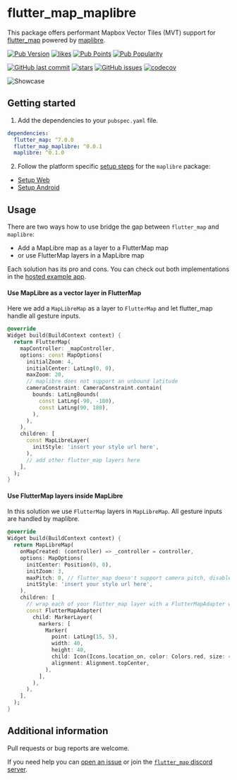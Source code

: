 # flutter_map_maplibre

This package offers performant Mapbox Vector Tiles (MVT) support
for [flutter_map](https://pub.dev/packages/flutter_map)
powered by [maplibre](https://pub.dev/packages/maplibre).

[![Pub Version](https://img.shields.io/pub/v/flutter_map_maplibre)](https://pub.dev/packages/flutter_map_maplibre)
[![likes](https://img.shields.io/pub/likes/flutter_map_maplibre?logo=flutter)](https://pub.dev/packages/flutter_map_maplibre)
[![Pub Points](https://img.shields.io/pub/points/flutter_map_maplibre)](https://pub.dev/packages/flutter_map_maplibre/score)
[![Pub Popularity](https://img.shields.io/pub/popularity/flutter_map_maplibre)](https://pub.dev/packages/flutter_map_maplibre)

[![GitHub last commit](https://img.shields.io/github/last-commit/josxha/flutter_map_plugins)](https://github.com/josxha/flutter_map_plugins)
[![stars](https://badgen.net/github/stars/josxha/flutter_map_plugins?label=stars&color=green&icon=github)](https://github.com/josxha/flutter_map_plugins/stargazers)
[![GitHub issues](https://img.shields.io/github/issues/josxha/flutter_map_plugins)](https://github.com/josxha/flutter_map_plugins/issues)
[![codecov](https://codecov.io/gh/josxha/flutter_map_plugins/graph/badge.svg?token=5045489G7X)](https://codecov.io/gh/josxha/flutter_map_plugins)

![Showcase](https://raw.githubusercontent.com/josxha/flutter_map_plugins/1dbc16057899a7aa6ccb57ecc2f9bb1e53c87b0b/showcase.gif)

## Getting started

1. Add the dependencies to your `pubspec.yaml` file.

```yaml
dependencies:
  flutter_map: ^7.0.0
  flutter_map_maplibre: ^0.0.1
  maplibre: ^0.1.0
```

2. Follow the platform
   specific [setup steps](https://flutter-maplibre.pages.dev/docs/category/getting-started)
   for the `maplibre` package:

- [Setup Web](https://flutter-maplibre.pages.dev/docs/getting-started/setup-web)
- [Setup Android](https://flutter-maplibre.pages.dev/docs/getting-started/setup-android)

## Usage

There are two ways how to use bridge the gap between `flutter_map`
and `maplibre`:

- Add a MapLibre map as a layer to a FlutterMap map
- or use FlutterMap layers in a MapLibre map

Each solution has its pro and cons. You can check out both implementations in
the [hosted example app](https://flutter-map-plugins.web.app/).

#### Use MapLibre as a vector layer in FlutterMap

Here we add a `MapLibreMap` as a layer to `FlutterMap` and let flutter_map
handle all gesture inputs.

```dart
@override
Widget build(BuildContext context) {
  return FlutterMap(
    mapController: _mapController,
    options: const MapOptions(
      initialZoom: 4,
      initialCenter: LatLng(0, 0),
      maxZoom: 20,
      // maplibre does not support an unbound latitude
      cameraConstraint: CameraConstraint.contain(
        bounds: LatLngBounds(
          const LatLng(-90, -180),
          const LatLng(90, 180),
        ),
      ),
    ),
    children: [
      const MapLibreLayer(
        initStyle: 'insert your style url here',
      ),
      // add other flutter_map layers here
    ],
  );
}
```

#### Use FlutterMap layers inside MapLibre

In this solution we use `FlutterMap` layers in `MapLibreMap`.
All gesture inputs are handled by maplibre.

```dart
@override
Widget build(BuildContext context) {
  return MapLibreMap(
    onMapCreated: (controller) => _controller = controller,
    options: MapOptions(
      initCenter: Position(0, 0),
      initZoom: 3,
      maxPitch: 0, // flutter_map doesn't support camera pitch, disable it here
      initStyle: 'insert your style url here',
    ),
    children: [
      // wrap each of your flutter_map layer with a FlutterMapAdapter widget
      const FlutterMapAdapter(
        child: MarkerLayer(
          markers: [
            Marker(
              point: LatLng(15, 5),
              width: 40,
              height: 40,
              child: Icon(Icons.location_on, color: Colors.red, size: 40),
              alignment: Alignment.topCenter,
            ),
          ],
        ),
      ),
    ],
  );
}
```

## Additional information

Pull requests or bug reports are welcome.

If you need help you
can [open an issue](https://github.com/josxha/flutter_map_plugins/issues/new/choose)
or join
the [`flutter_map` discord server](https://discord.gg/BwpEsjqMAH).
